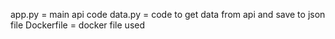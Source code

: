app.py = main api code
data.py = code to get data from api and save to json file
Dockerfile = docker file used
